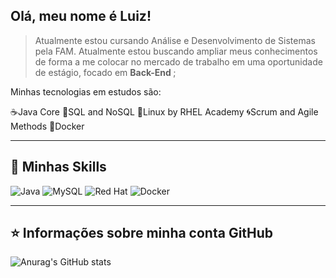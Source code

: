 ##  Olá, meu nome é <strong>Luiz!</strong>

>Atualmente estou cursando Análise e Desenvolvimento de Sistemas pela FAM. Atualmente estou buscando ampliar meus conhecimentos de forma a me colocar no mercado de trabalho em uma oportunidade de estágio, focado em <strong> Back-End </strong>;

Minhas tecnologias em estudos são:

☕Java Core
🐬SQL and NoSQL
🐧Linux by RHEL Academy
🌀Scrum and Agile Methods 
🐋Docker

----

## 🚀 Minhas Skills

![Java](https://img.shields.io/badge/java-%23ED8B00.svg?style=for-the-badge&logo=openjdk&logoColor=white)
![MySQL](https://img.shields.io/badge/mysql-%2300f.svg?style=for-the-badge&logo=mysql&logoColor=white)
![Red Hat](https://img.shields.io/badge/Red%20Hat-EE0000?style=for-the-badge&logo=redhat&logoColor=white)
![Docker](https://img.shields.io/badge/docker-%230db7ed.svg?style=for-the-badge&logo=docker&logoColor=white)


---

## ⭐ Informações sobre minha conta GitHub
![Anurag's GitHub stats](https://github-readme-stats.vercel.app/api?username=luizgpolido&show_icons=true&theme=transparent)

